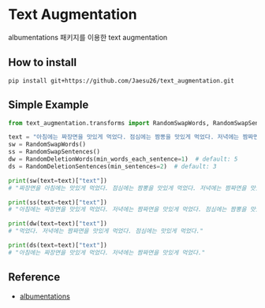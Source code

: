 # Text Augmentation

albumentations 패키지를 이용한 text augmentation

## How to install

```
pip install git+https://github.com/Jaesu26/text_augmentation.git
```

## Simple Example

```python
from text_augmentation.transforms import RandomSwapWords, RandomSwapSentences, RandomDeletionWords, RandomDeletionSentences

text = "아침에는 짜장면을 맛있게 먹었다. 점심에는 짬뽕을 맛있게 먹었다. 저녁에는 짬짜면을 맛있게 먹었다."
sw = RandomSwapWords()
ss = RandomSwapSentences()
dw = RandomDeletionWords(min_words_each_sentence=1)  # default: 5
ds = RandomDeletionSentences(min_sentences=2)  # default: 3

print(sw(text=text)["text"])
# "짜장면을 아침에는 맛있게 먹었다. 점심에는 짬뽕을 맛있게 먹었다. 저녁에는 짬짜면을 맛있게 먹었다."

print(ss(text=text)["text"])
# "아침에는 짜장면을 맛있게 먹었다. 저녁에는 짬짜면을 맛있게 먹었다. 점심에는 짬뽕을 맛있게 먹었다."

print(dw(text=text)["text"])
# "먹었다. 저녁에는 짬짜면을 맛있게 먹었다. 점심에는 맛있게 먹었다."

print(ds(text=text)["text"])
# "아침에는 짜장면을 맛있게 먹었다. 저녁에는 짬짜면을 맛있게 먹었다."
```

## Reference

- [albumentations](https://github.com/albumentations-team/albumentations)
